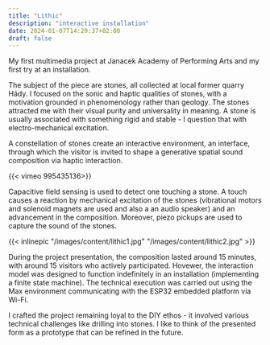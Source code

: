 ```yaml
---
title: "Lithic"
description: "interactive installation"
date: 2024-01-07T14:29:37+02:00
draft: false
---
```


My first multimedia project at Janacek Academy of Performing Arts and my first try at an installation.

The subject of the piece are stones, all collected at local former quarry Hády. I focused on the sonic and haptic qualities of stones, with a motivation grounded in phenomenology rather than geology. The stones attracted me with their visual purity and universality in meaning. A stone is usually associated with something rigid and stable - I question that with electro-mechanical excitation.

A constellation of stones create an interactive environment, an interface, through which the visitor is invited to shape a generative spatial sound composition via haptic interaction.

{{< vimeo 995435136>}}

Capacitive field sensing is used to detect one touching a stone. A touch causes a reaction by mechanical excitation of the stones (vibrational motors and solenoid magnets are used and also a an audio speaker) and an advancement in the composition. Moreover, piezo pickups are used to capture the sound of the stones.

{{< inlinepic "/images/content/lithic1.jpg" "/images/content/lithic2.jpg" >}}

During the project presentation, the composition lasted around 15 minutes, with around 15 visitors who actively participated. Hovewer, the interaction model was designed to function indefinitely in an installation (implementing a finite state machine). The technical execution was carried out using the Max environment communicating with the ESP32 embedded platform via Wi-Fi.

I crafted the project remaining loyal to the DIY ethos - it involved various technical challenges like drilling into stones. I like to think of the presented form as a prototype that can be refined in the future. 